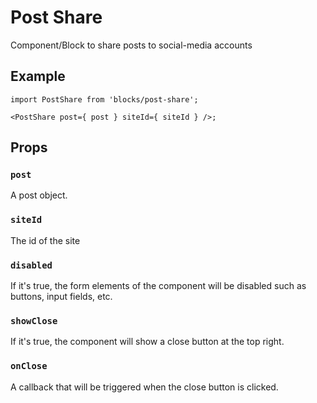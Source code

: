 # Post Share

Component/Block to share posts to social-media accounts

## Example

```es6
import PostShare from 'blocks/post-share';

<PostShare post={ post } siteId={ siteId } />;
```

## Props

### `post`

A post object.

### `siteId`

The id of the site

### `disabled`

If it's true, the form elements of the component will be disabled such as buttons, input fields, etc.

### `showClose`

If it's true, the component will show a close button at the top right.

### `onClose`

A callback that will be triggered when the close button is clicked.
